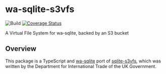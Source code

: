 # wa-sqlite-s3vfs

![Build](https://github.com/LoneRifle/wa-sqlite-s3vfs/actions/workflows/build.yml/badge.svg)
[![Coverage Status](https://coveralls.io/repos/github/LoneRifle/wa-sqlite-s3vfs/badge.svg?branch=main)](https://coveralls.io/github/LoneRifle/wa-sqlite-s3vfs?branch=main)

A Virtual File System for wa-sqlite, backed by an S3 bucket

## Overview

This package is a TypeScript and 
[wa-sqlite](https://github.com/rhashimoto/wa-sqlite) port of 
[sqlite-s3vfs](https://github.com/uktrade/sqlite-s3vfs), which was 
written by the Department for International Trade of the UK Government.

